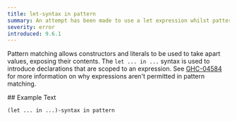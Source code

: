 ```yaml
---
title: let-syntax in pattern
summary: An attempt has been made to use a let expression whilst pattern matching. 
severity: error
introduced: 9.6.1
---
```


Pattern matching allows constructors and literals to be used to take apart values, exposing their contents. The `let ... in ...` syntax is used to introduce declarations that are scoped to an expression. See [GHC-04584](https://errors.haskell.org/messages/GHC-78892/) for more information on why expressions aren't permitted in pattern matching. 

## Example Text 
``` 
(let ... in ...)-syntax in pattern
```  
